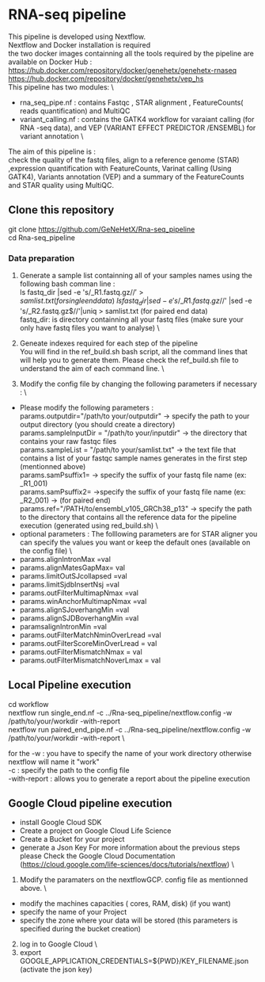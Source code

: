 # RNA-seq pipeline #
This pipeline is developed using Nextflow. \
Nextflow and Docker installation is required \
the two docker images containning all the tools required by the pipeline are available on Docker Hub : \
https://hub.docker.com/repository/docker/genehetx/genehetx-rnaseq \
https://hub.docker.com/repository/docker/genehetx/vep_hs \
This pipeline has two modules: \ 
* rna_seq_pipe.nf : contains  Fastqc , STAR alignment , FeatureCounts( reads quantification) and MultiQC
* variant_calling.nf : contains the GATK4 workflow for varaiant calling (for RNA -seq data), and VEP (VARIANT EFFECT PREDICTOR /ENSEMBL) for variant annotation \

The aim of this pipeline is : \
check the quality of the fastq files, align to a reference genome (STAR) ,expression quantification with FeatureCounts, Varinat calling (Using GATK4), Variants annotation (VEP) and a summary of the FeatureCounts and STAR quality using MultiQC.


## Clone this repository ##

git clone https://github.com/GeNeHetX/Rna-seq_pipeline \
cd Rna-seq_pipeline 

### Data preparation ###
 1. Generate a sample list containning all of your samples names using the following bash comman line : \
  ls fastq_dir |sed -e 's/\_R1.fastq.gz$//' > samlist.txt (for single end data) \
  ls fastq_dir |sed -e 's/\_R1.fastq.gz$//' |sed -e 's/\_R2.fastq.gz$//'|uniq > samlist.txt (for paired end data) \
  fastq_dir: is directory containning all your fastq files (make sure your only have fastq files you want to analyse) \
  
2. Geneate indexes required for each step of the pipeline \
You will find in the ref_build.sh bash script, all the command lines that will help you to generate them. Please check the ref_build.sh file to understand the aim of each command line. \


3. Modify the config file by changing the following parameters if necessary : \
  * Please modify the following parameters : \
params.outputdir="/path/to your/outputdir" -> specify the path to your output directory (you should create a directory) \
params.sampleInputDir = "/path/to your/inputdir"  -> the directory that contains your raw fastqc files \
params.sampleList = "/path/to your/samlist.txt"  -> the text file that contains a list of your fastqc sample names  generates in the first step (mentionned above) \
params.samPsuffix1=  -> specify the suffix of your fastq file name (ex: _R1_001) \
params.samPsuffix2=  ->specify the suffix of your fastq file name  (ex: _R2_001) -> (for paired end)  \
params.ref="/PATH/to/ensembl_v105_GRCh38_p13" -> specify the path to the directory that  contains all the reference data for the pipeline execution (generated using red_build.sh) \
 * optional parameters : The folllowing parameters are for STAR aligner you can specify the values you want or keep the default ones (available on the config file) \
  * params.alignIntronMax =val 
  * params.alignMatesGapMax= val  
  * params.limitOutSJcollapsed =val  
  * params.limitSjdbInsertNsj =val
  * params.outFilterMultimapNmax =val 
  * params.winAnchorMultimapNmax =val  
  * params.alignSJoverhangMin =val 
  * params.alignSJDBoverhangMin =val  
  * paramsalignIntronMin =val 
  * params.outFilterMatchNminOverLread =val 
  * params.outFilterScoreMinOverLread = val 
  * params.outFilterMismatchNmax = val  
  * params.outFilterMismatchNoverLmax = val  


## Local Pipeline execution ##

cd workflow \
nextflow run single_end.nf -c ../Rna-seq_pipeline/nextflow.config  -w /path/to/your/workdir  -with-report \
nextflow run paired_end_pipe.nf -c ../Rna-seq_pipeline/nextflow.config  -w /path/to/your/workdir  -with-report \

for the -w : you have to specify the name of your work directory otherwise nextflow will name it "work" \
-c : specify the path to the config file \
-with-report : allows you to generate a report about the pipeline execution 

## Google Cloud pipeline execution ##
 * install Google Cloud SDK 
 * Create a project on Google Cloud Life Science 
 * Create a Bucket for your project 
 * generate a Json Key 
For more information about the previous steps please Check the Google Cloud Documentation (https://cloud.google.com/life-sciences/docs/tutorials/nextflow) \
 1. Modify the paramaters on the nextflowGCP. config file as mentionned above. \
  * modify the machines capacities  ( cores, RAM, disk) (if you want) 
  * specify the name of  your Project 
  * specify the zone  where your data will be stored (this parameters is specified during the bucket creation) 
 2. log in to Google Cloud \
 3. export GOOGLE_APPLICATION_CREDENTIALS=${PWD}/KEY_FILENAME.json (activate the json  key)







